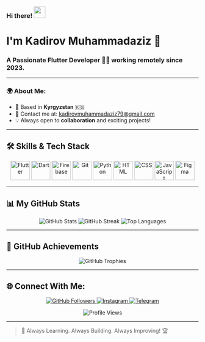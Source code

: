 ### Hi there! <img src="https://user-images.githubusercontent.com/18350557/176309783-0785949b-9127-417c-8b55-ab5a4333674e.gif" width="30px">

# I'm Kadirov Muhammadaziz 🚀

### A Passionate **Flutter Developer** 🧑‍💻 working remotely since 2023.

---

### 🌍 About Me:
- 📍 Based in **Kyrgyzstan** 🇰🇬
- 📧 Contact me at: [kadirovmuhammadaziz79@gmail.com](mailto:kadirovmuhammadaziz79@gmail.com)
- 💡 Always open to **collaboration** and exciting projects!

---

## 🛠️ Skills & Tech Stack

<p align="center">
  <img src="https://raw.githubusercontent.com/danielcranney/readme-generator/main/public/icons/skills/flutter-colored.svg" width="50" height="50" alt="Flutter"/>
  <img src="https://raw.githubusercontent.com/danielcranney/readme-generator/main/public/icons/skills/dart-colored.svg" width="50" height="50" alt="Dart"/>
  <img src="https://raw.githubusercontent.com/danielcranney/readme-generator/main/public/icons/skills/firebase-colored.svg" width="50" height="50" alt="Firebase"/>
  <img src="https://raw.githubusercontent.com/danielcranney/readme-generator/main/public/icons/skills/git-colored.svg" width="50" height="50" alt="Git"/>
  <img src="https://raw.githubusercontent.com/danielcranney/readme-generator/main/public/icons/skills/python-colored.svg" width="50" height="50" alt="Python"/>
  <img src="https://raw.githubusercontent.com/danielcranney/readme-generator/main/public/icons/skills/html5-colored.svg" width="50" height="50" alt="HTML"/>
  <img src="https://raw.githubusercontent.com/danielcranney/readme-generator/main/public/icons/skills/css3-colored.svg" width="50" height="50" alt="CSS"/>
  <img src="https://raw.githubusercontent.com/danielcranney/readme-generator/main/public/icons/skills/javascript-colored.svg" width="50" height="50" alt="JavaScript"/>
  <img src="https://raw.githubusercontent.com/danielcranney/readme-generator/main/public/icons/skills/figma-colored.svg" width="50" height="50" alt="Figma"/>
</p>

---

## 📊 My GitHub Stats

<p align="center">
  <img src="https://github-readme-stats.vercel.app/api?username=KadirovKmck&show_icons=true&theme=blueberry" alt="GitHub Stats" />
  
  <img src="https://streak-stats.demolab.com/?user=KadirovKmck&theme=blueberry" alt="GitHub Streak"/>

  <img src="https://github-readme-stats.vercel.app/api/top-langs/?username=KadirovKmck&langs_count=5&theme=blueberry&layout=compact" alt="Top Languages"/>
</p>

---

## 🚀 GitHub Achievements

<p align="center">
  <img src="https://github-profile-trophy.vercel.app/?username=KadirovKmck&theme=blueberry&margin-w=10&margin-h=10" alt="GitHub Trophies"/>
</p>

---

## 🌐 Connect With Me:

<p align="center">
  <a href="https://github.com/KadirovKmck" target="_blank">
    <img src="https://img.shields.io/github/followers/KadirovKmck?logo=github&style=for-the-badge&color=0891b2&labelColor=000000" alt="GitHub Followers"/>
  </a>
  <a href="https://www.instagram.com/fluttertrio" target="_blank">
    <img src="https://img.shields.io/badge/Instagram-E4405F?style=for-the-badge&logo=instagram&logoColor=white" alt="Instagram"/>
  </a>
   <a href="https://t.me/KadirovM79" target="_blank">
    <img src="https://img.shields.io/badge/Telegram-26A5E4?style=for-the-badge&logo=telegram&logoColor=white" alt="Telegram"/>
  </a>
</p>

<p align="center">
  <img src="https://komarev.com/ghpvc/?username=KadirovKmck&label=Profile%20views&color=0e75b6&style=flat" alt="Profile Views" />
</p>

---

> 🚀 Always Learning. Always Building. Always Improving! 🏆
